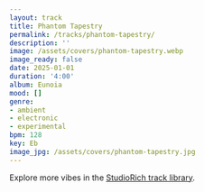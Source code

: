 ```yaml
---
layout: track
title: Phantom Tapestry
permalink: /tracks/phantom-tapestry/
description: ''
image: /assets/covers/phantom-tapestry.webp
image_ready: false
date: 2025-01-01
duration: '4:00'
album: Eunoia
mood: []
genre:
- ambient
- electronic
- experimental
bpm: 128
key: Eb
image_jpg: /assets/covers/phantom-tapestry.jpg
---
```


Explore more vibes in the [StudioRich track library](/tracks/).
